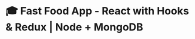#  🎓 Fast Food App - React with Hooks & Redux | Node + MongoDB
<!--#  🎓 Fast Food App - Advanced React with Hooks & Redux: Masterclass Bootcamp 2021 🏆
- Status - in progress ⏳-->

<!--
<img src='https://github.com/Rajuchoudhary/Rajuchoudhary/blob/main/Advanced%20React%20with%20Hooks%20%26%20Redux%20-%20Masterclass%20Bootcamp%202021.png' width='100%' />
### This is upcoming course for React, Hooks & Redux
## Live Example - [Open App](https://fast-food-live.herokuapp.com/)

### What we will build in this course -
- 🛒 Production Ready - E-commerce Application
- ♥ From Design to Development

### What You will learn -
- React - In depth how it works under the hood?
- Redux - Complete underrstanding of Redux and how to use Redux-Hooks
- Hooks - Detail introduction with example for each hooks
- Redux-Saga - How to use Sagas in Redux to make API request.
- Error handling with custom error component
- Code optimization - follow DRY approach in coding ⏰
- Performance improvement with Lazy and Suspense ⏳ 
- Payment handling - Stripe & PayPal 💲
- and more...  -->
